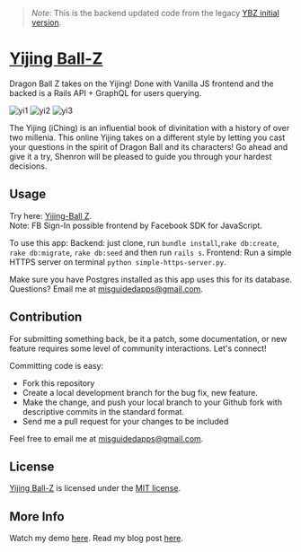 > *Note*: This is the backend updated code from the legacy [YBZ initial version](https://github.com/fbohz/yijing-ball-z-legacy).

# [Yijing Ball-Z]()
Dragon Ball Z takes on the Yijing! Done with Vanilla JS frontend and the backed is a Rails API + GraphQL for users querying.

![yi1](https://user-images.githubusercontent.com/15071636/71361331-6e488500-2571-11ea-830f-cfa903bec36e.GIF)
![yi2](https://user-images.githubusercontent.com/15071636/71360544-0729d100-256f-11ea-8b53-36aa55161f4c.gif)
![yi3](https://user-images.githubusercontent.com/15071636/71361336-70aadf00-2571-11ea-9e92-4851e27d6628.GIF)

The Yijing (iChing) is an influential book of divinitation with a history of over two millenia. This online Yijing takes on a different style by letting you cast your questions in the spirit of Dragon Ball and its characters! Go ahead and give it a try, Shenron will be pleased to guide you through your hardest decisions.

## Usage
Try here: [Yijing-Ball Z](https://yijingballz.herokuapp.com/). <br/>
Note: FB Sign-In possible frontend by Facebook SDK for JavaScript.

To use this app:
Backend: just clone, run `bundle install`,`rake db:create`, `rake db:migrate`, `rake db:seed` and then run `rails s`.
Frontend: Run a simple HTTPS server on terminal `python simple-https-server.py`.

Make sure you have Postgres  installed as this app uses this for its database. Questions? Email me at misguidedapps@gmail.com.

## Contribution
For submitting something back, be it a patch, some documentation, or new feature requires some level of community interactions. Let's connect!

Committing code is easy:

* Fork this repository
* Create a local development branch for the bug fix, new feature.
* Make the change, and push your local branch to your Github fork with descriptive commits in the standard format.
* Send me a pull request for your changes to be included

 Feel free to email me at misguidedapps@gmail.com.

## License
[Yijing Ball-Z](https://github.com/fbohz/yijing-ball-z-legacy/blob/master/LICENSE.md) is licensed under the [MIT license](http://opensource.org/licenses/MIT).

## More Info
Watch my demo [here](https://youtu.be/F7mGfHanf38).
Read my blog post [here](https://medium.com/@fbohorqu/implementing-facebook-js-sdk-login-frontend-rails-api-backend-62bcbaa3f7da).